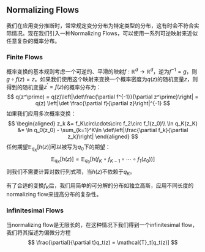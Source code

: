 ## Normalizing Flows

我们在应用变分推断时，常常规定变分分布为特定类型的分布，这有时会不符合实际情况。现在我们引入一种Normalizing Flows，可以使用一系列可逆映射来近似任意复杂的概率分布。



### Finite Flows

概率变换的基本规则考虑一个可逆的、平滑的映射$f:\mathbb{R}^d\rightarrow \mathbb{R}^d$，逆为$f^{-1}=g$，则$g\circ f(z)=z$。如果我们使用这个映射来变换一个概率密度为$q(z)$的随机变量$z$，则得到的随机变量$z^\prime = f(z)$的概率分布为：
$$
q(z^\prime) = q(z)\left|\det\frac{\partial f^{-1}}{\partial z^\prime}\right| = q(z) \left|\det \frac{\partial f}{\partial z}\right|^{-1}
$$
如果我们应用多次概率变换：
$$
\begin{aligned}
z_k &= f_K\circ\cdots\circ f_2\circ f_1(z_0)\\
\ln q_K(z_K) &= \ln q_0(z_0) - \sum_{k=1}^K\ln \det\left|\frac{\partial f_k}{\partial z_k}\right|
\end{aligned}
$$
任何期望$\mathbb{E}_{q_K}[h(z)]$可以被写为$q_0$下的期望：
$$
\mathbb{E}_{q_K}[h(z)] = \mathbb{E}_{q_0}[h(f_K\circ f_{K-1}\circ\cdots\circ f_1(z_0))]
$$
则我们不需要计算对数行列式项，当$h(z)$不依赖于$q_K$。

有了合适的变换$f_K$后，我们用简单的可分解的分布如独立高斯，应用不同长度的normalizing flow来提高分布的复杂性。

### Infinitesimal Flows

当normalizing flow是无限长的，在这种情况下我们得到一个infinitesimal flow，我们将其描述为偏微分方程
$$
\frac{\partial}{\partial t}q_t(z) = \mathcal{T}_t[q_t(z)]
$$

